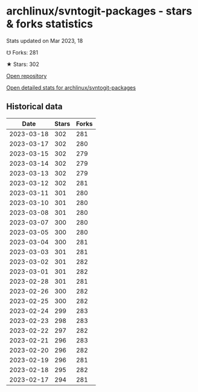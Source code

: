 # archlinux/svntogit-packages - stars & forks statistics

Stats updated on Mar 2023, 18

☋ Forks: 281

★ Stars: 302

[Open repository](https://github.com/archlinux/svntogit-packages)

[Open detailed stats for archlinux/svntogit-packages](https://reviewgithub.com/rep/archlinux/svntogit-packages)

## Historical data
| Date | Stars | Forks |
|------|-------|-------|
| 2023-03-18 | 302 | 281 | 
| 2023-03-17 | 302 | 280 | 
| 2023-03-15 | 302 | 279 | 
| 2023-03-14 | 302 | 279 | 
| 2023-03-13 | 302 | 279 | 
| 2023-03-12 | 302 | 281 | 
| 2023-03-11 | 301 | 280 | 
| 2023-03-10 | 301 | 280 | 
| 2023-03-08 | 301 | 280 | 
| 2023-03-07 | 300 | 280 | 
| 2023-03-05 | 300 | 280 | 
| 2023-03-04 | 300 | 281 | 
| 2023-03-03 | 301 | 281 | 
| 2023-03-02 | 301 | 282 | 
| 2023-03-01 | 301 | 282 | 
| 2023-02-28 | 301 | 281 | 
| 2023-02-26 | 300 | 282 | 
| 2023-02-25 | 300 | 282 | 
| 2023-02-24 | 299 | 283 | 
| 2023-02-23 | 298 | 283 | 
| 2023-02-22 | 297 | 282 | 
| 2023-02-21 | 296 | 283 | 
| 2023-02-20 | 296 | 282 | 
| 2023-02-19 | 296 | 281 | 
| 2023-02-18 | 295 | 282 | 
| 2023-02-17 | 294 | 281 | 

